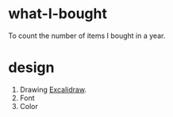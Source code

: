 # what-I-bought
To count the number of items I bought in a year.

# design

1. Drawing [Excalidraw](https://excalidraw.com/#json=Xzc7CyJIDFciBy7_TvZwz,VRe-GOLZuq_VA4MG8qLgPw).
2. Font
3. Color
